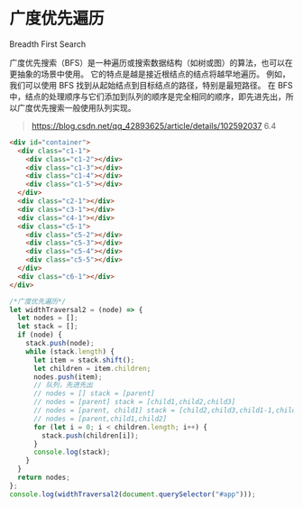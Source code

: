# 广度优先遍历

Breadth First Search

广度优先搜索（BFS）是一种遍历或搜索数据结构（如树或图）的算法，也可以在更抽象的场景中使用。
它的特点是越是接近根结点的结点将越早地遍历。
例如，我们可以使用 BFS 找到从起始结点到目标结点的路径，特别是最短路径。
在 BFS 中，结点的处理顺序与它们添加到队列的顺序是完全相同的顺序，即先进先出，所以广度优先搜索一般使用队列实现。

> https://blog.csdn.net/qq_42893625/article/details/102592037 6.4

```html
<div id="container">
  <div class="c1-1">
    <div class="c1-2"></div>
    <div class="c1-3"></div>
    <div class="c1-4"></div>
    <div class="c1-5"></div>
  </div>
  <div class="c2-1"></div>
  <div class="c3-1"></div>
  <div class="c4-1"></div>
  <div class="c5-1">
    <div class="c5-2"></div>
    <div class="c5-3"></div>
    <div class="c5-4"></div>
    <div class="c5-5"></div>
  </div>
  <div class="c6-1"></div>
</div>
```

```javascript
/*广度优先遍历*/
let widthTraversal2 = (node) => {
  let nodes = [];
  let stack = [];
  if (node) {
    stack.push(node);
    while (stack.length) {
      let item = stack.shift();
      let children = item.children;
      nodes.push(item);
      // 队列，先进先出
      // nodes = [] stack = [parent]
      // nodes = [parent] stack = [child1,child2,child3]
      // nodes = [parent, child1] stack = [child2,child3,child1-1,child1-2]
      // nodes = [parent,child1,child2]
      for (let i = 0; i < children.length; i++) {
        stack.push(children[i]);
      }
      console.log(stack);
    }
  }
  return nodes;
};
console.log(widthTraversal2(document.querySelector("#app")));
```

